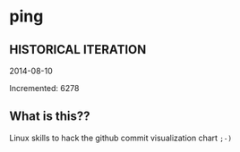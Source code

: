 # ping

## HISTORICAL ITERATION
2014-08-10

Incremented: 6278

## What is this?? 
Linux skills to hack the github commit visualization chart `;-)`
